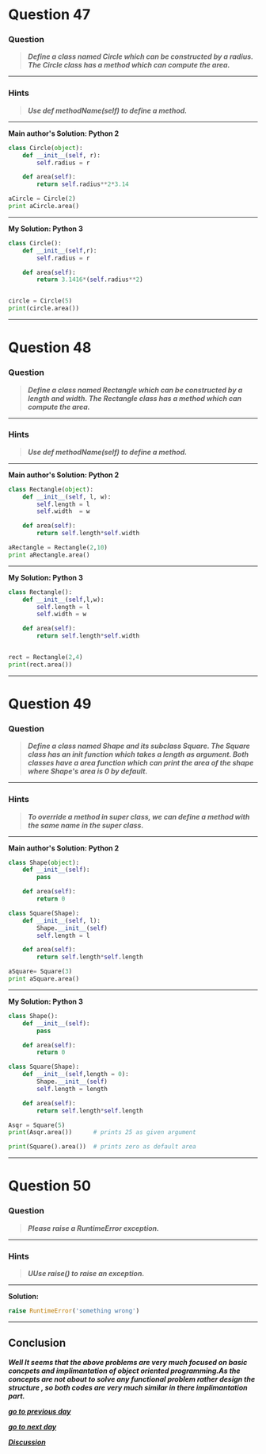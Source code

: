 

</details>

# Question 47

### **Question**

> ***Define a class named Circle which can be constructed by a radius. The Circle class has a method which can compute the area.***

----------------------

### Hints
> ***Use def methodName(self) to define a method.***

---------------------

**Main author's Solution: Python 2**
```python
class Circle(object):
    def __init__(self, r):
        self.radius = r

    def area(self):
        return self.radius**2*3.14

aCircle = Circle(2)
print aCircle.area()
```
----------------
**My Solution: Python 3**
```python
class Circle():
    def __init__(self,r):
        self.radius = r

    def area(self):
        return 3.1416*(self.radius**2)


circle = Circle(5)
print(circle.area())
```
----------------


</details>

# Question 48

### **Question**

> ***Define a class named Rectangle which can be constructed by a length and width. The Rectangle class has a method which can compute the area.***

----------------------

### Hints 
> ***Use def methodName(self) to define a method.***

----

**Main author's Solution: Python 2**
```python
class Rectangle(object):
    def __init__(self, l, w):
        self.length = l
        self.width  = w

    def area(self):
        return self.length*self.width

aRectangle = Rectangle(2,10)
print aRectangle.area()

```
----------------
**My Solution: Python 3**
```python
class Rectangle():
    def __init__(self,l,w):
        self.length = l
        self.width = w

    def area(self):
        return self.length*self.width


rect = Rectangle(2,4)
print(rect.area())

```
----------------


</details>

# Question 49

### **Question**

> ***Define a class named Shape and its subclass Square. The Square class has an init function which takes a length as argument. Both classes have a area function which can print the area of the shape where Shape's area is 0 by default.***

----------------------

### Hints 
> ***To override a method in super class, we can define a method with the same name in the super class.***

----------------------

**Main author's Solution: Python 2**
```python
class Shape(object):
    def __init__(self):
        pass

    def area(self):
        return 0

class Square(Shape):
    def __init__(self, l):
        Shape.__init__(self)
        self.length = l

    def area(self):
        return self.length*self.length

aSquare= Square(3)
print aSquare.area()
```
----------------
**My Solution: Python 3**
```python
class Shape():
    def __init__(self):
        pass

    def area(self):
        return 0

class Square(Shape):
    def __init__(self,length = 0):
        Shape.__init__(self)
        self.length = length

    def area(self):
        return self.length*self.length

Asqr = Square(5)
print(Asqr.area())      # prints 25 as given argument

print(Square().area())  # prints zero as default area
```
---------------------


</details>

# Question 50

### **Question**

> ***Please raise a RuntimeError exception.***

----------------------
### Hints
> ***UUse raise() to raise an exception.***

-----------

**Solution:**
```python
raise RuntimeError('something wrong')
```
----------------

## Conclusion

***Well It seems that the above problems are very much focused on basic concpets and implimantation of object oriented programming.As the concepts are not about to solve any functional problem rather design the structure , so both codes are very much similar in there implimantation part.***

[***go to previous day***](https://github.com/darkprinx/100-plus-Python-programming-exercises-extended/blob/master/Status/Day_12.md "Day 12")

[***go to next day***](https://github.com/darkprinx/100-plus-Python-programming-exercises-extended/blob/master/Status/Day_14.md "Day 14")

[***Discussion***](https://github.com/darkprinx/100-plus-Python-programming-exercises-extended/issues/3)